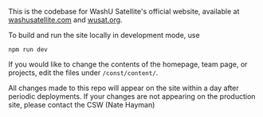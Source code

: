 This is the codebase for WashU Satellite's official website, available at [washusatellite.com](https://www.washusatellite.com) and [wusat.org](https://www.wusat.org).

To build and run the site locally in development mode, use
```
npm run dev
```

If you would like to change the contents of the homepage, team page, or projects, edit the files under `/const/content/`.

All changes made to this repo will appear on the site within a day after periodic deployments. If your changes are not appearing on the production site, please contact the CSW (Nate Hayman)
